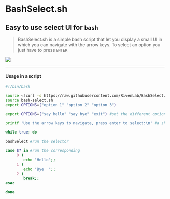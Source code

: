 # BashSelect.sh
## Easy to use select UI for `bash`

> BashSelect.sh is a simple bash script that let you display a small UI in which you can navigate with the arrow keys.
To select an option you just have to press `ENTER`


[![](https://raw.githubusercontent.com/JulianGransee/BashSelect.sh/main/options.gif)](https://github.com/GermanJag/BashSelect.sh)

---

#### Usage in a script

```bash
#!/bin/bash

source <(curl -s https://raw.githubusercontent.com/RivenLab/BashSelect/main/BashSelect) #sourcing the script so you can use the function "bashSelect" afterwards
source bash-select.sh
export OPTIONS=("option 1" "option 2" "option 3")

export OPTIONS=("say hello" "say bye" "exit") #set the different options

printf 'Use the arrow keys to navigate, press enter to select:\n' #a short explaination never bothers :D

while true; do

bashSelect #run the selector

case $? in #run the corresponding
     0 )
        echo "Hello";;
     1 )
        echo "Bye  ";;
     2 )
        break;;
esac

done
```
